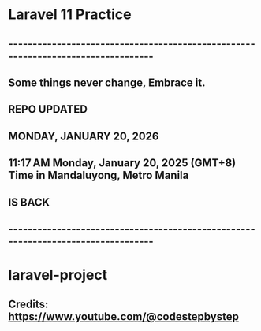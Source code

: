 # Laravel 11 Practice

## ---------------------------------------------------------------------------------

## Some things never change, Embrace it.

## REPO UPDATED

## MONDAY, JANUARY 20, 2026

## 11:17 AM Monday, January 20, 2025 (GMT+8) Time in Mandaluyong, Metro Manila

## IS BACK 

## ---------------------------------------------------------------------------------

# laravel-project
## Credits: https://www.youtube.com/@codestepbystep
